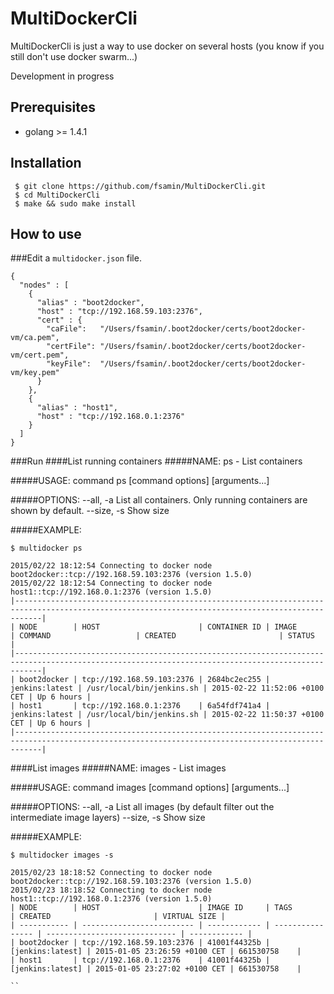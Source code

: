# MultiDockerCli

MultiDockerCli is just a way to use docker on several hosts (you know if you still don't use docker swarm...)

Development in progress

## Prerequisites
 - golang >= 1.4.1

## Installation
```
 $ git clone https://github.com/fsamin/MultiDockerCli.git
 $ cd MultiDockerCli
 $ make && sudo make install
 ```

## How to use
###Edit a `multidocker.json` file.
```
{
  "nodes" : [
    {
      "alias" : "boot2docker",
      "host" : "tcp://192.168.59.103:2376",
      "cert" : {
        "caFile":   "/Users/fsamin/.boot2docker/certs/boot2docker-vm/ca.pem",
        "certFile": "/Users/fsamin/.boot2docker/certs/boot2docker-vm/cert.pem",
        "keyFile":  "/Users/fsamin/.boot2docker/certs/boot2docker-vm/key.pem"
      }
    },
    {
      "alias" : "host1",
      "host" : "tcp://192.168.0.1:2376"
    }
  ]
}
```
###Run
####List running containers
#####NAME:
   ps - List containers

#####USAGE:
   command ps [command options] [arguments...]

#####OPTIONS:
   --all, -a    List all containers. Only running containers are shown by default.
   --size, -s   Show size


#####EXAMPLE:
```
$ multidocker ps

2015/02/22 18:12:54 Connecting to docker node boot2docker::tcp://192.168.59.103:2376 (version 1.5.0)
2015/02/22 18:12:54 Connecting to docker node host1::tcp://192.168.0.1:2376 (version 1.5.0)
|--------------------------------------------------------------------------------------------------------------------------------------------------|
| NODE        | HOST                      | CONTAINER ID | IMAGE          | COMMAND                   | CREATED                       | STATUS     |
|--------------------------------------------------------------------------------------------------------------------------------------------------|
| boot2docker | tcp://192.168.59.103:2376 | 2684bc2ec255 | jenkins:latest | /usr/local/bin/jenkins.sh | 2015-02-22 11:52:06 +0100 CET | Up 6 hours |
| host1       | tcp://192.168.0.1:2376    | 6a54fdf741a4 | jenkins:latest | /usr/local/bin/jenkins.sh | 2015-02-22 11:50:37 +0100 CET | Up 6 hours |
|--------------------------------------------------------------------------------------------------------------------------------------------------|
```

####List images
#####NAME:
   images - List images

#####USAGE:
   command images [command options] [arguments...]

#####OPTIONS:
   --all, -a    List all images (by default filter out the intermediate image layers)
   --size, -s   Show size

#####EXAMPLE:
```
$ multidocker images -s

2015/02/23 18:18:52 Connecting to docker node boot2docker::tcp://192.168.59.103:2376 (version 1.5.0)
2015/02/23 18:18:52 Connecting to docker node host1::tcp://192.168.0.1:2376 (version 1.5.0)
| NODE        | HOST                      | IMAGE ID     | TAGS             | CREATED                       | VIRTUAL SIZE |
| ----------- | ------------------------- | ------------ | ---------------- | ----------------------------- | ------------ |
| boot2docker | tcp://192.168.59.103:2376 | 41001f44325b | [jenkins:latest] | 2015-01-05 23:26:59 +0100 CET | 661530758    |
| host1       | tcp://192.168.0.1:2376    | 41001f44325b | [jenkins:latest] | 2015-01-05 23:27:02 +0100 CET | 661530758    |

``